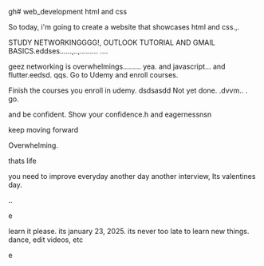 gh# web_development
html and css

So today, i'm going to create a website that showcases html and css.,.

STUDY NETWORKINGGGG!, OUTLOOK TUTORIAL AND GMAIL BASICS.eddses......,..,.........
....

geez networking is overwhelmings.........
yea.
and javascript...
and flutter.eedsd.
qqs.
Go to Udemy and enroll courses.

Finish the courses you enroll in udemy.
dsdsasdd
Not yet done. .dvvm..
.
go.

and be confident.
Show your confidence.h
and eagernessnsn

keep moving forward

Overwhelming.

thats life

you need to improve everyday
another day another interview, Its valentines day.

..

e










learn it please. its january 23, 2025. its never too late to learn new things.
dance, edit videos, etc

e 
